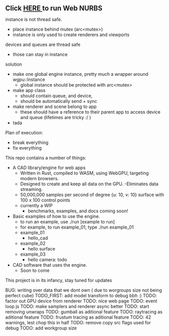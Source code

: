 <h2 style="margin:0px; padding:0px;"> Click <a href="https://nicholasdrian.github.io/web_cad/examples/02_hello_surface/index.html"> <u>HERE</u> </a> to run Web NURBS </h2>

instance is not thread safe. 
  - place instance behind mutex (arc<mutex<Instance>>)
  - instance is only used to create renderers and viewports

devices and queues are thread safe
  - those can stay in instance

solution
  - make one global engine instance, pretty much a wrapper around wgpu::Instance
    - global instance should be protected with arc<mutex<Instance>>
  - make app class
    - should contain queue, and device, 
    - should be automatically send + sync
  - make renderer and scene belong to app
    - these should have a reference to their parent app to access device and queue (lifetimes are tricky :/ )
  - tada  

Plan of execution: 
  - break everything
  - fix everything




This repo contains a number of things:

- A CAD library/engine for web apps
  - Written in Rust, compiled to WASM, using WebGPU, targeting modern browsers.
  - Designed to create and keep all data on the GPU.
    -Eliminates data streaming.
  - 50,000,000 samples per second of degree {u: 10, v: 10} surface with 100 x 100 control points
  - currently a WIP
    - benchmarks, examples, and docs coming soon!
- Basic examples of how to use the engine.
  - to run an example, use ./run [example to run]
  - for example, to run example_01, type ./run example_01
  - example_01
    - hello_cad
  - example_02
    - hello surface
  - example_03
    - hello camera: todo
- CAD software that uses the engine.
  - Soon to come

This project is in its infancy, stay tuned for updates

BUG: writing over data that we dont own ( due to worgroups size not being perfect cube)
TODO_FIRST: add model transform to debug bbh :)
TODO: factor out GPU device from renderer
TODO: nice web page
TODO: event loop js
TODO: make samplers and renderer async better
TODO: start removing unwraps
TODO: gumball as aditional feature
TODO: raytracing as aditional feature
TODO: frustum tracing as aditional feature
TODO: 42 warnings, lest chop this in half
TODO: remove copy src flags used for debug
TODO: add workgroup size

